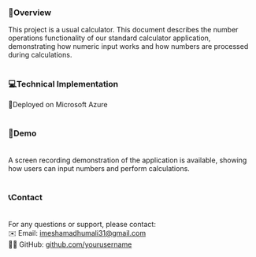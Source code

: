 ### 🚀Overview

This project is a usual calculator.  This document describes the number operations functionality of our standard calculator application, demonstrating how numeric input works and how numbers are processed during calculations.<br><br>

### 💻Technical Implementation<br>

🔴Deployed on Microsoft Azure<br><br>

### 📼Demo<br><br>
A screen recording demonstration of the application is available, showing how users can input numbers and perform calculations. <br><br>

### 📞Contact<br><br>
For any questions or support, please contact:<br>
✉️ Email: imeshamadhumali31@gmail.com<br>
👩‍💻 GitHub: [github.com/yourusername](https://github.com/ImeshaMadhumali)



